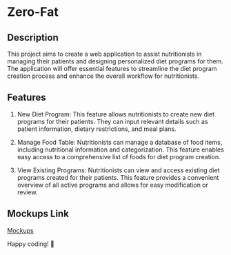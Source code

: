# Zero-Fat

## Description 
This project aims to create a web application to assist nutritionists in managing their patients and designing personalized diet programs for them. The application will offer essential features to streamline the diet program creation process and enhance the overall workflow for nutritionists.

## Features
1. New Diet Program: This feature allows nutritionists to create new diet programs for their patients. They can input relevant details such as patient information, dietary restrictions, and meal plans.

2. Manage Food Table: Nutritionists can manage a database of food items, including nutritional information and categorization. This feature enables easy access to a comprehensive list of foods for diet program creation.

3. View Existing Programs: Nutritionists can view and access existing diet programs created for their patients. This feature provides a convenient overview of all active programs and allows for easy modification or review.


## Mockups Link
<a href="https://app.moqups.com/GPQ1C5DlI65JgQMBVQ0870a0pBgWisFQ/view/page/a96be3e53">Mockups</a>


Happy coding! 🚀
